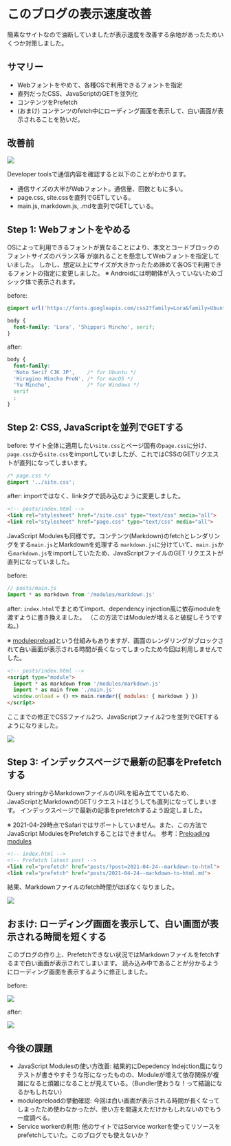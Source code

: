 # このブログの表示速度改善

簡素なサイトなので油断していましたが表示速度を改善する余地があったためいくつか対策しました。

## サマリー

- Webフォントをやめて、各種OSで利用できるフォントを指定
- 直列だったCSS、JavaScriptのGETを並列化
- コンテンツをPrefetch
- (おまけ) コンテンツのfetch中にローディング画面を表示して、白い画面が表示されることを防いだ。

## 改善前

![](https://user-images.githubusercontent.com/8685693/153013157-8669c86c-6e3f-49a5-a792-f35229a878fe.png)

Developer toolsで通信内容を確認すると以下のことがわかります。

- 通信サイズの大半がWebフォント。通信量、回数ともに多い。
- page.css, site.cssを直列でGETしている。
- main.js, markdown.js, .mdを直列でGETしている。

## Step 1: Webフォントをやめる

OSによって利用できるフォントが異なることにより、本文とコードブロックのフォントサイズのバランス等
が崩れることを懸念してWebフォントを指定していました。
しかし、想定以上にサイズが大きかったため諦めて各OSで利用できるフォントの指定に変更しました。
※ Androidには明朝体が入っていないためゴシック体で表示されます。

before:

```css
@import url('https://fonts.googleapis.com/css2?family=Lora&family=Ubuntu+Mono&family=Shippori+Mincho:wght@500&display=swap');

body {
  font-family: 'Lora', 'Shippori Mincho', serif;
}
```

after:

```css
body {
  font-family:
  'Noto Serif CJK JP',    /* for Ubuntu */
  'Hiragino Mincho ProN', /* for macOS */
  'Yu Mincho',            /* for Windows */
  serif
  ;
}
```


## Step 2: CSS, JavaScriptを並列でGETする

before: サイト全体に適用したい`site.css`とページ固有の`page.css`に分け、`page.css`から`site.css`をimportしていましたが、これではCSSのGETリクエストが直列になってしまいます。

```css
/* page.css */
@import '../site.css';
```

after: importではなく、linkタグで読み込むように変更しました。

```html
<!-- posts/index.html -->
<link rel="stylesheet" href="/site.css" type="text/css" media="all">
<link rel="stylesheet" href="page.css" type="text/css" media="all">
```

JavaScript Modulesも同様です。コンテンツ(Markdown)のfetchとレンダリングをする`main.js`とMarkdownを処理する
`markdown.js`に分けていて、`main.js`から`markdown.js`をimportしていたため、JavaScriptファイルのGET
リクエストが直列になっていました。

before:

```javascript
// posts/main.js
import * as markdown from '/modules/markdown.js'
```

after: `index.html`でまとめてimport、dependency injection風に依存moduleを渡すように書き換えました。
（この方法ではModuleが増えると破綻しそうですね。）

※ [modulepreload](https://developer.mozilla.org/en-US/docs/Web/HTML/Link_types/modulepreload)という仕組みもありますが、画面のレンダリングがブロックされて白い画面が表示される時間が長くなってしまったため今回は利用しませんでした。

```html
<!-- posts/index.html -->
<script type="module">
  import * as markdown from '/modules/markdown.js'
  import * as main from './main.js'
  window.onload = () => main.render({ modules: { markdown } })
</script>
```

ここまでの修正でCSSファイル2つ、JavaScriptファイル2つを並列でGETするようになりました。

![](https://user-images.githubusercontent.com/8685693/153013170-8d748514-ad69-4600-ad10-1b4166585457.png)

## Step 3: インデックスページで最新の記事をPrefetchする

Query stringからMarkdownファイルのURLを組み立てているため、
JavaScriptとMarkdownのGETリクエストはどうしても直列になってしまいます。
インデックスページで最新の記事をprefetchするよう設定しました。

※ 2021-04-29時点でSafariではサポートしていません。また、この方法でJavaScript ModulesをPrefetchすることはできません。
参考：[Preloading modules](https://developers.google.com/web/updates/2017/12/modulepreload)

```html
<!-- index.html -->
<!-- Prefetch latest post -->
<link rel="prefetch" href="posts/?post=2021-04-24--markdown-to-html">
<link rel="prefetch" href="posts/2021-04-24--markdown-to-html.md">
```

結果、Markdownファイルのfetch時間がほぼなくなりました。

![](https://user-images.githubusercontent.com/8685693/153013178-4d4b1787-ad1f-421f-97ec-2fa3984ba81a.png)

## おまけ: ローディング画面を表示して、白い画面が表示される時間を短くする

このブログの作り上、Prefetchできない状況ではMarkdownファイルをfetchするまで白い画面が表示されてしまいます。
読み込み中であることが分かるようにローディング画面を表示するように修正しました。

before:

![](https://user-images.githubusercontent.com/8685693/153013174-4e5f77a6-2029-40ab-ab1f-3c6609eee953.gif)

after:

![](https://user-images.githubusercontent.com/8685693/153013167-d3b47a07-e280-40fe-8833-8e5a38431de8.gif)

## 今後の課題

- JavaScript Modulesの使い方改善: 結果的にDepedency Indejction風になりテストが書きやすそうな形になったものの、Moduleが増えて依存関係が複雑になると煩雑になることが見えている。（Bundler使おうな！って結論になるかもしれない）
- modulepreloadの挙動確認: 今回は白い画面が表示される時間が長くなってしまったため使わなかったが、使い方を間違えただけかもしれないのでもう一度調べる。
- Service workerの利用: 他のサイトではService workerを使ってリソースをprefetchしていた。このブログでも使えないか？
